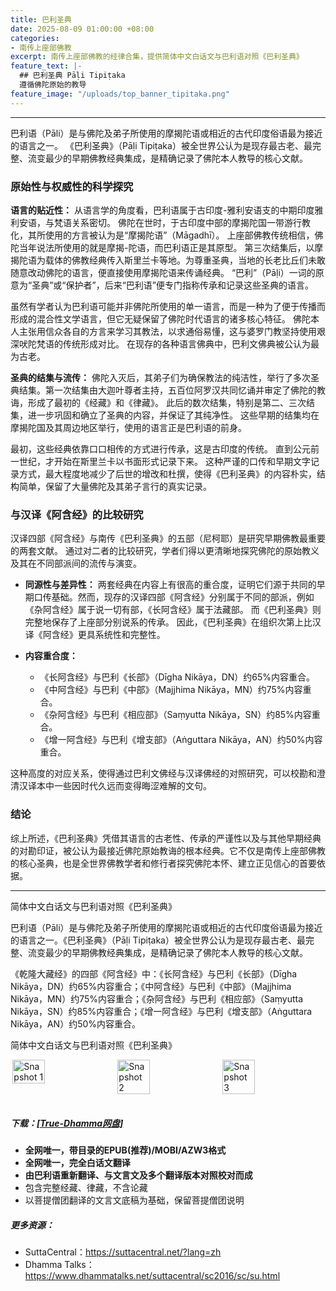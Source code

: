 ```yaml
---
title: 巴利圣典
date: 2025-08-09 01:00:00 +08:00
categories:
- 南传上座部佛教
excerpt: 南传上座部佛教的经律合集，提供简体中文白话文与巴利语对照《巴利圣典》
feature_text: |-
  ## 巴利圣典 Pāḷi Tipiṭaka
  遵循佛陀原始的教导
feature_image: "/uploads/top_banner_tipitaka.png"
---
```


---

巴利语（Pāli）是与佛陀及弟子所使用的摩揭陀语或相近的古代印度俗语最为接近的语言之一。 《巴利圣典》（Pāḷi Tipiṭaka）被全世界公认为是现存最古老、最完整、流变最少的早期佛教经典集成，是精确记录了佛陀本人教导的核心文献。

### 原始性与权威性的科学探究

**语言的贴近性：**
从语言学的角度看，巴利语属于古印度-雅利安语支的中期印度雅利安语，与梵语关系密切。 佛陀在世时，于古印度中部的摩揭陀国一带游行教化，其所使用的方言被认为是“摩揭陀语”（Māgadhī）。 上座部佛教传统相信，佛陀当年说法所使用的就是摩揭-陀语，而巴利语正是其原型。 第三次结集后，以摩揭陀语为载体的佛教经典传入斯里兰卡等地。为尊重圣典，当地的长老比丘们未敢随意改动佛陀的语言，便直接使用摩揭陀语来传诵经典。 “巴利”（Pāḷi）一词的原意为“圣典”或“保护者”，后来“巴利语”便专门指称传承和记录这些圣典的语言。

虽然有学者认为巴利语可能并非佛陀所使用的单一语言，而是一种为了便于传播而形成的混合性文学语言，但它无疑保留了佛陀时代语言的诸多核心特征。 佛陀本人主张用信众各自的方言来学习其教法，以求通俗易懂，这与婆罗门教坚持使用艰深吠陀梵语的传统形成对比。 在现存的各种语言佛典中，巴利文佛典被公认为最为古老。

**圣典的结集与流传：**
佛陀入灭后，其弟子们为确保教法的纯洁性，举行了多次圣典结集。第一次结集由大迦叶尊者主持，五百位阿罗汉共同忆诵并审定了佛陀的教诲，形成了最初的《经藏》和《律藏》。 此后的数次结集，特别是第二、三次结集，进一步巩固和确立了圣典的内容，并保证了其纯净性。 这些早期的结集均在摩揭陀国及其周边地区举行，使用的语言正是巴利语的前身。

最初，这些经典依靠口口相传的方式进行传承，这是古印度的传统。 直到公元前一世纪，才开始在斯里兰卡以书面形式记录下来。 这种严谨的口传和早期文字记录方式，最大程度地减少了后世的增改和杜撰，使得《巴利圣典》的内容朴实，结构简单，保留了大量佛陀及其弟子言行的真实记录。

### 与汉译《阿含经》的比较研究

汉译四部《阿含经》与南传《巴利圣典》的五部（尼柯耶）是研究早期佛教最重要的两套文献。 通过对二者的比较研究，学者们得以更清晰地探究佛陀的原始教义及其在不同部派间的流传与演变。

- **同源性与差异性：** 两套经典在内容上有很高的重合度，证明它们源于共同的早期口传基础。然而，现存的汉译四部《阿含经》分别属于不同的部派，例如《杂阿含经》属于说一切有部，《长阿含经》属于法藏部。 而《巴利圣典》则完整地保存了上座部分别说系的传承。 因此，《巴利圣典》在组织次第上比汉译《阿含经》更具系统性和完整性。

- **内容重合度：**
    - 《长阿含经》与巴利《长部》（Dīgha Nikāya，DN）约65%内容重合。
    - 《中阿含经》与巴利《中部》（Majjhima Nikāya，MN）约75%内容重合。
    - 《杂阿含经》与巴利《相应部》（Saṃyutta Nikāya，SN）约85%内容重合。
    - 《增一阿含经》与巴利《增支部》（Aṅguttara Nikāya，AN）约50%内容重合。

这种高度的对应关系，使得通过巴利文佛经与汉译佛经的对照研究，可以校勘和澄清汉译本中一些因时代久远而变得晦涩难解的文句。

### 结论

综上所述，《巴利圣典》凭借其语言的古老性、传承的严谨性以及与其他早期经典的对勘印证，被公认为最接近佛陀原始教诲的根本经典。它不仅是南传上座部佛教的核心圣典，也是全世界佛教学者和修行者探究佛陀本怀、建立正见信心的首要依据。

---

简体中文白话文与巴利语对照《巴利圣典》



巴利语（Pāli）是与佛陀及弟子所使用的摩揭陀语或相近的古代印度俗语最为接近的语言之一。《巴利圣典》（Pāḷi Tipiṭaka）被全世界公认为是现存最古老、最完整、流变最少的早期佛教经典集成，是精确记录了佛陀本人教导的核心文献。

《乾隆大藏经》的四部《阿含经》中：《长阿含经》与巴利《长部》（Dīgha Nikāya，DN）约65%内容重合；《中阿含经》与巴利《中部》（Majjhima Nikāya，MN）约75%内容重合；《杂阿含经》与巴利《相应部》（Saṃyutta Nikāya，SN）约85%内容重合；《增一阿含经》与巴利《增支部》（Aṅguttara Nikāya，AN）约50%内容重合。

简体中文白话文与巴利语对照《巴利圣典》

<div style="display: flex; justify-content: space-around;">
  <img src="/uploads/tipitaka_snapshot_1.webp" alt="Snapshot 1" width="32%">
  <img src="/uploads/tipitaka_snapshot_2.webp" alt="Snapshot 2" width="32%">
  <img src="/uploads/tipitaka_snapshot_3.webp" alt="Snapshot 3" width="32%">
</div><br>

##### 下载：<a href="https://download.true-dhamma.com/%E5%B7%B4%E5%88%A9%E5%9C%A3%E5%85%B8%20Tipitaka/" target="_blank">[True-Dhamma网盘]</a>
* **全网唯一，带目录的EPUB(推荐)/MOBI/AZW3格式**
* **全网唯一，完全白话文翻译**
* **由巴利语重新翻译、与文言文及多个翻译版本对照校对而成**
* 包含完整经藏、律藏，不含论藏
* 以菩提僧团翻译的文言文底稿为基础，保留菩提僧团说明

##### 更多资源：
* SuttaCentral：<a href="https://suttacentral.net/?lang=zh" target="_blank">https://suttacentral.net/?lang=zh</a>
* Dhamma Talks：<a href="https://www.dhammatalks.net/suttacentral/sc2016/sc/su.html" target="_blank">https://www.dhammatalks.net/suttacentral/sc2016/sc/su.html</a>